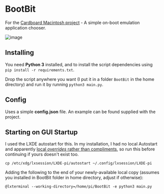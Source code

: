 # BootBit
For the [Cardboard Macintosh project][cmp] - A simple on-boot emulation application chooser.

![image](https://user-images.githubusercontent.com/11209477/117720836-0e3e9700-b1d7-11eb-8f55-941694225e3a.png)

## Installing
You need **Python 3** installed, and to install the script dependencies using `pip install -r requirements.txt`.

Drop the script anywhere you want (I put it in a folder `BootBit` in the home directory) and run it by running `python3 main.py`.

## Config
Uses a simple **config.json** file. An example can be found supplied with the project.

## Starting on GUI Startup
I used the LXDE autostart for this. In my installation, I had no local Autostart and apparently [local *overrides* rather than compliments][ldir], so run this before continuing if yours doesn't exist too.

`cp /etc/xdg/lxsession/LXDE-pi/autostart ~/.config/lxsession/LXDE-pi`

Adding the following to the end of your newly-available local copy (assumes you installed in BootBit folder in home directory, adjust if otherwise):

`@lxterminal --working-directory=/home/pi/BootBit -e python3 main.py`

[cmp]: https://www.soupbowl.io/2021/04/i-made-cardboard-macintosh-with-a-raspberry-pi/
[ldir]: https://raspberrypi.stackexchange.com/a/102297
